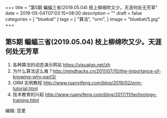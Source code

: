 +++
title = "第5期 蝙蝠三省(2019.05.04) 枝上柳绵吹又少。天涯何处无芳草"
date = 2019-05-04T07:03:15+08:00
description = ""
draft = false
categories = [
    "bluebat"
]
tags = [
"算法",
"orm",
]
image = "bluebat/5.jpg"
+++

## 第5期 蝙蝠三省(2019.05.04) 枝上柳绵吹又少。天涯何处无芳草

1. 各种算法的动态演示网站 https://visualgo.net/zh
2. 为什么算法这么难？http://mindhacks.cn/2011/07/10/the-importance-of-knowing-why-part3/
3. ORM 实例教程 http://www.ruanyifeng.com/blog/2019/02/orm-tutorial.html
4. 技术教育的兴起 http://www.ruanyifeng.com/blog/2017/11/technology-training.html

编辑: 百里